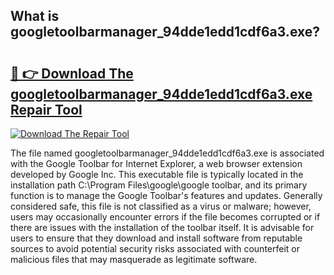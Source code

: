 ## What is googletoolbarmanager_94dde1edd1cdf6a3.exe? 

# <h2><a href="https://exedetect.com/download.php?googletoolbarmanager_94dde1edd1cdf6a3.exe">🔗 👉 Download The googletoolbarmanager_94dde1edd1cdf6a3.exe Repair Tool</a></h2>

[![Download The Repair Tool](https://exedetect.com/download-button.jpg)](https://exedetect.com/download.php?googletoolbarmanager_94dde1edd1cdf6a3.exe)

The file named googletoolbarmanager_94dde1edd1cdf6a3.exe is associated with the Google Toolbar for Internet Explorer, a web browser extension developed by Google Inc. This executable file is typically located in the installation path C:\Program Files\google\google toolbar\, and its primary function is to manage the Google Toolbar's features and updates. Generally considered safe, this file is not classified as a virus or malware; however, users may occasionally encounter errors if the file becomes corrupted or if there are issues with the installation of the toolbar itself. It is advisable for users to ensure that they download and install software from reputable sources to avoid potential security risks associated with counterfeit or malicious files that may masquerade as legitimate software.